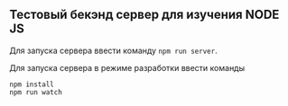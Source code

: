 ## Тестовый бекэнд сервер для изучения NODE JS

Для запуска сервера ввести команду ``` npm run server ```.

Для запуска сервера в режиме разработки ввести команды

``` 
npm install 
npm run watch
```